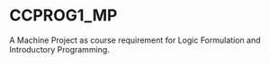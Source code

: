 # CCPROG1_MP
A Machine Project as course requirement for Logic Formulation and Introductory  Programming. 
